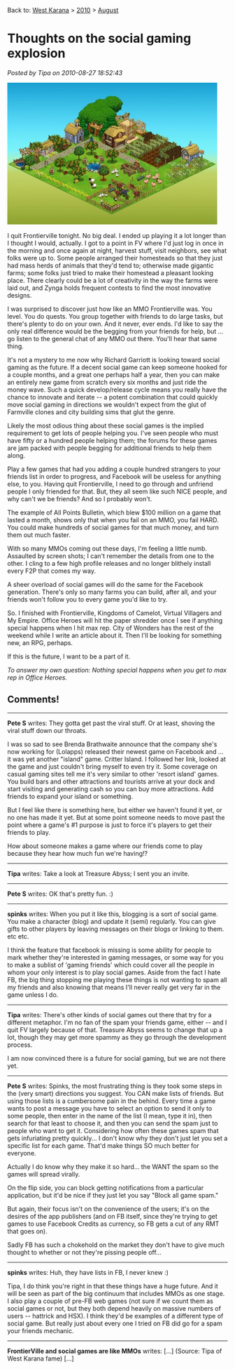 Back to: [West Karana](/posts/westkarana.md) > [2010](/posts/2010/westkarana.md) > [August](./westkarana.md)
# Thoughts on the social gaming explosion

*Posted by Tipa on 2010-08-27 18:52:43*

[![](../../../uploads/2010/08/fv-480x323.jpg "My Ex-Frontierville homestead")](../../../uploads/2010/08/fv.jpg)

I quit Frontierville tonight. No big deal. I ended up playing it a lot longer than I thought I would, actually. I got to a point in FV where I'd just log in once in the morning and once again at night, harvest stuff, visit neighbors, see what folks were up to. Some people arranged their homesteads so that they just had mass herds of animals that they'd tend to; otherwise made gigantic farms; some folks just tried to make their homestead a pleasant looking place. There clearly could be a lot of creativity in the way the farms were laid out, and Zynga holds frequent contests to find the most innovative designs.

I was surprised to discover just how like an MMO Frontierville was. You level. You do quests. You group together with friends to do large tasks, but there's plenty to do on your own. And it never, ever ends. I'd like to say the only real difference would be the begging from your friends for help, but ... go listen to the general chat of any MMO out there. You'll hear that same thing.

It's not a mystery to me now why Richard Garriott is looking toward social gaming as the future. If a decent social game can keep someone hooked for a couple months, and a great one perhaps half a year, then you can make an entirely new game from scratch every six months and just ride the money wave. Such a quick develop/release cycle means you really have the chance to innovate and iterate -- a potent combination that could quickly move social gaming in directions we wouldn't expect from the glut of Farmville clones and city building sims that glut the genre.

Likely the most odious thing about these social games is the implied requirement to get lots of people helping you. I've seen people who must have fifty or a hundred people helping them; the forums for these games are jam packed with people begging for additional friends to help them along.

Play a few games that had you adding a couple hundred strangers to your friends list in order to progress, and Facebook will be useless for anything else, to you. Having quit Frontierville, I need to go through and unfriend people I only friended for that. But, they all seem like such NICE people, and why can't we be friends? And so I probably won't.

The example of All Points Bulletin, which blew $100 million on a game that lasted a month, shows only that when you fail on an MMO, you fail HARD. You could make hundreds of social games for that much money, and turn them out much faster.

With so many MMOs coming out these days, I'm feeling a little numb. Assaulted by screen shots; I can't remember the details from one to the other. I cling to a few high profile releases and no longer blithely install every F2P that comes my way.

A sheer overload of social games will do the same for the Facebook generation. There's only so many farms you can build, after all, and your friends won't follow you to every game you'd like to try.

So. I finished with Frontierville, Kingdoms of Camelot, Virtual Villagers and My Empire. Office Heroes will hit the paper shredder once I see if anything special happens when I hit max rep. City of Wonders has the rest of the weekend while I write an article about it. Then I'll be looking for something new, an RPG, perhaps.

If this is the future, I want to be a part of it.

*To answer my own question: Nothing special happens when you get to max rep in Office Heroes.*
## Comments!

---

**Pete S** writes: They gotta get past the viral stuff. Or at least, shoving the viral stuff down our throats.

I was so sad to see Brenda Brathwaite announce that the company she's now working for (Lolapps) released their newest game on Facebook and ... it was yet another "island" game. Critter Island. I followed her link, looked at the game and just couldn't bring myself to even try it. Some coverage on casual gaming sites tell me it's very similar to other 'resort island' games. You build bars and other attractions and tourists arrive at your dock and start visiting and generating cash so you can buy more attractions. Add friends to expand your island or something.

But I feel like there is something here, but either we haven't found it yet, or no one has made it yet. But at some point someone needs to move past the point where a game's #1 purpose is just to force it's players to get their friends to play.

How about someone makes a game where our friends come to play because they hear how much fun we're having!?

---

**Tipa** writes: Take a look at Treasure Abyss; I sent you an invite.

---

**Pete S** writes: OK that's pretty fun. :)

---

**spinks** writes: When you put it like this, blogging is a sort of social game. You make a character (blog) and update it (semi) regularly. You can give gifts to other players by leaving messages on their blogs or linking to them. etc etc.


I think the feature that facebook is missing is some ability for people to mark whether they're interested in gaming messages, or some way for you to make a sublist of 'gaming friends' which could cover all the people in whom your only interest is to play social games. Aside from the fact I hate FB, the big thing stopping me playing these things is not wanting to spam all my friends and also knowing that means I'll never really get very far in the game unless I do.

---

**Tipa** writes: There's other kinds of social games out there that try for a different metaphor. I'm no fan of the spam your friends game, either -- and I quit FV largely because of that. Treasure Abyss seems to change that up a lot, though they may get more spammy as they go through the development process. 

I am now convinced there is a future for social gaming, but we are not there yet.

---

**Pete S** writes: Spinks, the most frustrating thing is they took some steps in the (very smart) directions you suggest. You CAN make lists of friends. But using those lists is a cumbersome pain in the behind. Every time a game wants to post a message you have to select an option to send it only to some people, then enter in the name of the list (I mean, type it in), then search for that least to choose it, and then you can send the spam just to people who want to get it. Considering how often these games spam that gets infuriating pretty quickly... I don't know why they don't just let you set a specific list for each game. That'd make things SO much better for everyone.

Actually I do know why they make it so hard... the WANT the spam so the games will spread virally.

On the flip side, you can block getting notifications from a particular application, but it'd be nice if they just let you say "Block all game spam."

But again, their focus isn't on the convenience of the users; it's on the desires of the app publishers (and on FB itself, since they're trying to get games to use Facebook Credits as currency, so FB gets a cut of any RMT that goes on).

Sadly FB has such a chokehold on the market they don't have to give much thought to whether or not they're pissing people off...

---

**spinks** writes: Huh, they have lists in FB, I never knew :)

Tipa, I do think you're right in that these things have a huge future. And it will be seen as part of the big continuum that includes MMOs as one stage. I also play a couple of pre-FB web games (not sure if we count them as social games or not, but they both depend heavily on massive numbers of users -- hattrick and HSX). I think they'd be examples of a different type of social game. But really just about every one I tried on FB did go for a spam your friends mechanic.

---

**FrontierVille and social games are like MMOs** writes: [...] (Source: Tipa of West Karana fame) [...]

